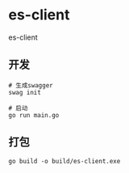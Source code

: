 # es-client
es-client

## 开发

```shell
# 生成swagger
swag init

# 启动
go run main.go
```

## 打包

```shell
go build -o build/es-client.exe
```